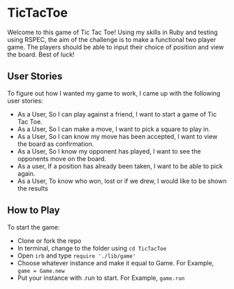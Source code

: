 # TicTacToe

Welcome to this game of Tic Tac Toe! Using my skills in Ruby and testing using RSPEC, the aim of the challenge is to make a functional two player game. The players should be able to input their choice of position and view the board. Best of luck!

## User Stories

To figure out how I wanted my game to work, I came up with the following user stories:

- As a User, So I can play against a friend, I want to start a game of Tic Tac Toe.
- As a User, So I can make a move, I want to pick a square to play in.
- As a User, So I can know my move has been accepted, I want to view the board as confirmation.
- As a User, So I know my opponent has played, I want to see the opponents move on the board.
- As a user, If a position has already been taken, I want to be able to pick again.
- As a User, To know who won, lost or if we drew, I would like to be shown the results

## How to Play

To start the game:

- Clone or fork the repo
- In terminal, change to the folder using `cd TicTacToe`
- Open `irb` and type `require './lib/game'`
- Choose whatever instance and make it equal to Game. For Example, `game = Game.new`
- Put your instance with .run to start. For Example, `game.run`
